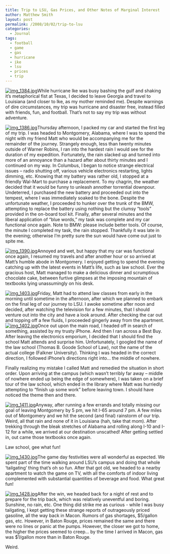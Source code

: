 ```yaml
---
title: Trip to LSU, Gas Prices, and Other Notes of Marginal Interest
author: Matthew Smith
layout: post
permalink: /2008/10/02/trip-to-lsu
categories:
  - Journal
tags:
  - football
  - game
  - gas
  - hurricane
  - ike
  - lsu
  - prices
  - trip
---
```

<a class="thickbox" href="http://archive.digivation.net/wp-content/gallery/lsu2008/img_1384.jpg"><img class="right" src="http://archive.digivation.net/wp-content/gallery/lsu2008/thumbs/thumbs_img_1384.jpg" alt="img_1384.jpg" /></a>While hurricane Ike was busy bashing the gulf and shaking it&#8217;s metaphorical fist at Texas, I decided to leave Georgia and travel to Louisiana (and closer to Ike, as my mother reminded me). Despite warnings of dire circumstances, my trip was hurricane and disaster free, instead filled with friends, fun, and football. That&#8217;s not to say my trip was without adventure.

<a class="thickbox" href="http://archive.digivation.net/wp-content/gallery/lsu2008/img_1386.jpg"><img class="left" src="http://archive.digivation.net/wp-content/gallery/lsu2008/thumbs/thumbs_img_1386.jpg" alt="img_1386.jpg" /></a>Thursday afternoon, I packed my car and started the first leg of my trip. I was headed to Montgomery, Alabama, where I was to spend the night with my friend Matt who would be accompanying me for the remainder of the journey. Strangely enough, less than twenty minutes outside of Warner Robins, I ran into the hardest rain I would see for the duration of my expedition. Fortunately, the rain slacked up and turned into more of an annoyance than a hazard after about thirty minutes and I continued on my way. In Columbus, I began to notice strange electrical issues &#8211; radio shutting off, various vehicle electronics restarting, lights dimming, etc. Knowing that my battery was rather old, I stopped at a friendly Wal-Mart to purchase a replacement. To my chagrin, the weather decided that it would be funny to unleash annother torrential downpour. Undeterred, I purchased the new battery and proceeded out into the tempest, where I was immediately soaked to the bone. Despite the unfortunate weather, I proceeded to hunker over the trunk of the BMW, attempting to replace the battery using nothing but the clumsy &#8220;tools&#8221; provided in the on-board tool kit. Finally, after several minutes and the liberal application of &#8220;blue words,&#8221; my task was complete and my car functional once again. Note to BMW: please include better tools. Of course, the minute I completed my task, the rain stopped. Thankfully it was late in the evening; otherwise I&#8217;m pretty sure the sun would have come out just to spite me.

<a class="thickbox" href="http://archive.digivation.net/wp-content/gallery/lsu2008/img_1390.jpg"><img class="left" src="http://archive.digivation.net/wp-content/gallery/lsu2008/thumbs/thumbs_img_1390.jpg" alt="img_1390.jpg" /></a>Annoyed and wet, but happy that my car was functional once again, I resumed my travels and after another hour or so arrived at Matt&#8217;s humble abode in Montgomery. I enjoyed getting to spend the evening catching up with the latest events in Matt&#8217;s life, such as law school. Ever the gracious host, Matt managed to make a delicious dinner and scrumptious chocolate cake, between furtive glimpses at the imposing mountain of textbooks lying unassumingly on his desk.

<a class="thickbox" href="http://archive.digivation.net/wp-content/gallery/lsu2008/img_1403.jpg"><img class="right" src="http://archive.digivation.net/wp-content/gallery/lsu2008/thumbs/thumbs_img_1403.jpg" alt="img_1403.jpg" /></a>Friday, Matt had to attend law classes from early in the morning until sometime in the afternoon, after which we planned to embark on the final leg of our journey to LSU. I awoke sometime after noon and decided, after watching the television for a few minutes, that I should venture out into the city and have a look around. After checking the car out and topping off a few fluids, I proceeded gingerly away from the apartment. <a class="thickbox" href="http://archive.digivation.net/wp-content/gallery/lsu2008/img_1402.jpg"><img class="left" src="http://archive.digivation.net/wp-content/gallery/lsu2008/thumbs/thumbs_img_1402.jpg" alt="img_1402.jpg" /></a>Once out upon the main road, I headed off in search of something, assisted by my trusty iPhone. And then I ran across a Best Buy. After leaving the electronics emporium, I decided that I should find the school Matt attends and surprise him. Unfortunately, I googled the name of the law school (Thomas B. Goode School of Law), not the name of the actual college (Falkner University). Thinking I was headed in the correct direction, I followed iPhone&#8217;s directions right into&#8230; the middle of nowhere.

Finally realizing my mistake I called Matt and remedied the situation in short order. Upon arriving at the campus (which wasn&#8217;t terribly far away &#8211; middle of nowhere ended up being the edge of somewhere), I was taken on a brief tour of the law school, which ended in the library where Matt was hurriedly attempting to &#8220;finish up some work&#8221; before leaving town. I should have noticed the theme then and there.

<a class="thickbox" href="http://archive.digivation.net/wp-content/gallery/lsu2008/img_1411.jpg"><img class="right" src="http://archive.digivation.net/wp-content/gallery/lsu2008/thumbs/thumbs_img_1411.jpg" alt="img_1411.jpg" /></a>Anyway, after running a few errands and totally missing our goal of leaving Montgomery by 5 pm, we hit I-65 around 7 pm. A few miles out of Montgomery and we hit the second (and final) rainstorm of our trip. Weird, all that rain and none of it in Louisiana (hah, take that mom). After trekking through the bleak stretches of Alabama and rolling along I-10 and I-12 for a while, we arrived at our destination unscathed! After getting settled in, out came those textbooks once again.

Law school, gee what fun!

<a class="thickbox" href="http://archive.digivation.net/wp-content/gallery/lsu2008/img_1430.jpg"><img class="left" src="http://archive.digivation.net/wp-content/gallery/lsu2008/thumbs/thumbs_img_1430.jpg" alt="img_1430.jpg" /></a>The game day festivities were all wonderful as expected. We spent part of the time walking around LSU&#8217;s campus and doing that whole &#8216;tailgating&#8217; thing that&#8217;s oh so fun. After that got old, we headed to a nearby apartment to watch the game on TV, with all the comforts of indoor living complemented with substantial quantities of beverage and food. What great fun!

<a class="thickbox" href="http://archive.digivation.net/wp-content/gallery/lsu2008/img_1428.jpg"><img class="right" src="http://archive.digivation.net/wp-content/gallery/lsu2008/thumbs/thumbs_img_1428.jpg" alt="img_1428.jpg" /></a>After the win, we headed back for a night of rest and to prepare for the trip back, which was relatively uneventful and boring. Sunshine, no rain, etc. One thing did strike me as curious - while I was busy tailgating, I kept getting these strange reports of outrageously priced gasoline, all the way back in Macon. Rumors of gas shortages, $5/gallon gas, etc. However, in Baton Rouge, prices remained the same and there were no lines or panic at the pumps. However, the closer we got to home, the higher the prices seemed to creep&#8230; by the time I arrived in Macon, gas was $1/gallon more than in Baton Rouge.

Weird.

